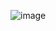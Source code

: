 ![image](https://github.com/AleDiBernardo/htmlcss-simple-calculator/assets/78653548/8fd1438b-4fd7-45ba-9389-5143fd56eaf3)
